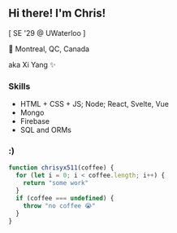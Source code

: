 ## Hi there! I'm Chris!

[ SE '29 @ UWaterloo ]

📍 Montreal, QC, Canada

aka Xi Yang ✨

### Skills
-	HTML + CSS + JS; Node; React, Svelte, Vue
- Mongo
- Firebase
- SQL and ORMs

### :)
```javascript
function chrisyx511(coffee) {
  for (let i = 0; i < coffee.length; i++) {
    return "some work"
  }
  if (coffee === undefined) {
    throw "no coffee 😭"
  }
}
```


